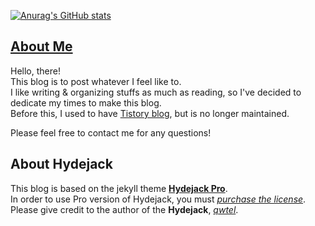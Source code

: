[![Anurag's GitHub stats](https://github-readme-stats.vercel.app/api?username=dolifeis2short&show_icons=true&theme=dark)](https://github.com/anuraghazra/github-readme-stats)


## [About Me](https://lazyren.github.io/about/)

Hello, there!<br>
This blog is to post whatever I feel like to.<br>
I like writing & organizing stuffs as much as reading, so I've decided to dedicate my times to make this blog.<br>
Before this, I used to have [Tistory blog](https://lazyren.tistory.com/), but is no longer maintained.<br>

Please feel free to contact me for any questions!

## About Hydejack

This blog is based on the jekyll theme **[Hydejack Pro](https://hydejack.com/)**.<br>
In order to use Pro version of Hydejack, you must *[purchase the license](https://hydejack.com/download/)*.<br>
Please give credit to the author of the **Hydejack**, *[qwtel](https://github.com/qwtel)*.
